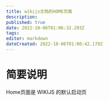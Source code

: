 ```yaml
---
title: wikijs文档的HOME页面
description: 
published: true
date: 2022-10-06T01:06:32.293Z
tags: 
editor: markdown
dateCreated: 2022-10-06T01:00:42.179Z
---
```


# 简要说明

Home页面是 WIKIJS 的默认启动页



